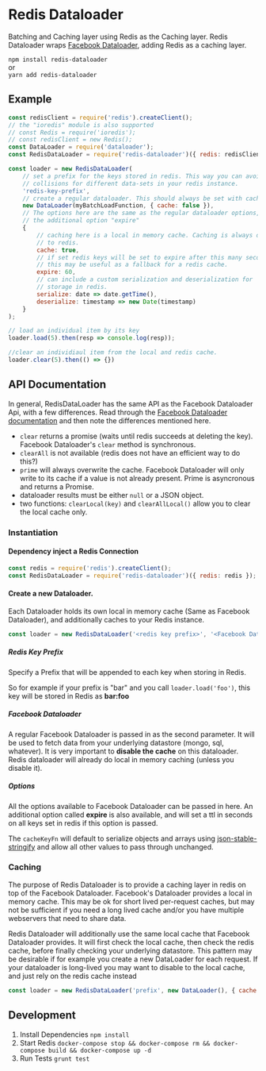 # Redis Dataloader

Batching and Caching layer using Redis as the Caching layer.
Redis Dataloader wraps [Facebook Dataloader](https://github.com/facebook/dataloader),
adding Redis as a caching layer.

`npm install redis-dataloader`  
or  
`yarn add redis-dataloader`

## Example

```javascript
const redisClient = require('redis').createClient();
// the "ioredis" module is also supported
// const Redis = require('ioredis');
// const redisClient = new Redis();
const DataLoader = require('dataloader');
const RedisDataLoader = require('redis-dataloader')({ redis: redisClient });

const loader = new RedisDataLoader(
    // set a prefix for the keys stored in redis. This way you can avoid key
    // collisions for different data-sets in your redis instance.
    'redis-key-prefix',
    // create a regular dataloader. This should always be set with caching disabled.
    new DataLoader(myBatchLoadFunction, { cache: false }),
    // The options here are the same as the regular dataloader options, with
    // the additional option "expire"
    {
        // caching here is a local in memory cache. Caching is always done
        // to redis.
        cache: true,
        // if set redis keys will be set to expire after this many seconds
        // this may be useful as a fallback for a redis cache.
        expire: 60,
        // can include a custom serialization and deserialization for
        // storage in redis.
        serialize: date => date.getTime(),
        deserialize: timestamp => new Date(timestamp)
    }
);

// load an individual item by its key
loader.load(5).then(resp => console.log(resp));

//clear an individiaul item from the local and redis cache.
loader.clear(5).then(() => {})
```

## API Documentation

In general, RedisDataLoader has the same API as the Facebook Dataloader Api,
with a few differences. Read through the [Facebook Dataloader documentation](https://github.com/facebook/dataloader) and then note the differences mentioned here.

- `clear` returns a promise (waits until redis succeeds at deleting the key). Facebook Dataloader's `clear` method is synchronous.
- `clearAll` is not available (redis does not have an efficient way to do this?)
- `prime` will always overwrite the cache. Facebook Dataloader will only write to
its cache if a value is not already present. Prime is asyncronous and returns a Promise.
- dataloader results must be either `null` or a JSON object.
- two functions: `clearLocal(key)` and `clearAllLocal()` allow you to clear the local cache only.

### Instantiation

#### Dependency inject a Redis Connection

```javascript
const redis = require('redis').createClient();
const RedisDataLoader = require('redis-dataloader')({ redis: redis });
```

#### Create a new Dataloader.

Each Dataloader holds its own local in memory cache (Same as Facebook Dataloader),
and additionally caches to your Redis instance.

```javascript
const loader = new RedisDataLoader('<redis key prefix>', '<Facebook Dataloader>', '<Options>');
```

##### Redis Key Prefix

Specify a Prefix that will be appended to each key when storing in Redis.

So for example if your prefix is "bar" and you call `loader.load('foo')`, this key
will be stored in Redis as **bar:foo**

##### Facebook Dataloader

A regular Facebook Dataloader is passed in as the second parameter. It will be
used to fetch data from your underlying datastore (mongo, sql, whatever).
It is very important to **disable the cache** on this dataloader. Redis dataloader
will already do local in memory caching (unless you disable it).

##### Options

All the options available to Facebook Dataloader can be passed in here. An
additional option called **expire** is also available, and will set a ttl in seconds
on all keys set in redis if this option is passed.

The `cacheKeyFn` will default to serialize objects and arrays using [json-stable-stringify](https://github.com/substack/json-stable-stringify) and allow all other values to pass through unchanged.

### Caching

The purpose of Redis Dataloader is to provide a caching layer in redis on top
of the Facebook Dataloader. Facebook's Dataloader provides a local in memory cache.
This may be ok for short lived per-request caches, but may not be sufficient if
you need a long lived cache and/or you have multiple webservers that need to share
data.

Redis Dataloader will additionally use the same local cache that Facebook Dataloader
provides. It will first check the local cache, then check the redis cache, before
finally checking your underlying datastore. This pattern may be desirable if for
example you create a new DataLoader for each request. If your dataloader is long-lived
you may want to disable to the local cache, and just rely on the redis cache instead

```javascript
const loader = new RedisDataLoader('prefix', new DataLoader(), { cache: false });
```

## Development

1. Install Dependencies `npm install`
1. Start Redis `docker-compose stop && docker-compose rm && docker-compose build && docker-compose up -d`
1. Run Tests `grunt test`

